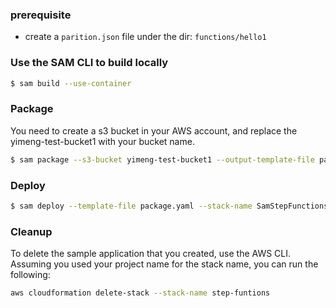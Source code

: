 ### prerequisite
* create a `parition.json` file under the dir: `functions/hello1`

### Use the SAM CLI to build locally

```bash
$ sam build --use-container
```

### Package

You need to create a s3 bucket in your AWS account, and replace the yimeng-test-bucket1 with your bucket name.

```bash
$ sam package --s3-bucket yimeng-test-bucket1 --output-template-file package.yaml
```

### Deploy

```bash
$ sam deploy --template-file package.yaml --stack-name SamStepFunctions --capabilities CAPABILITY_IAM
```

### Cleanup

To delete the sample application that you created, use the AWS CLI. Assuming you used your project name for the stack name, you can run the following:

```bash
aws cloudformation delete-stack --stack-name step-funtions
```

